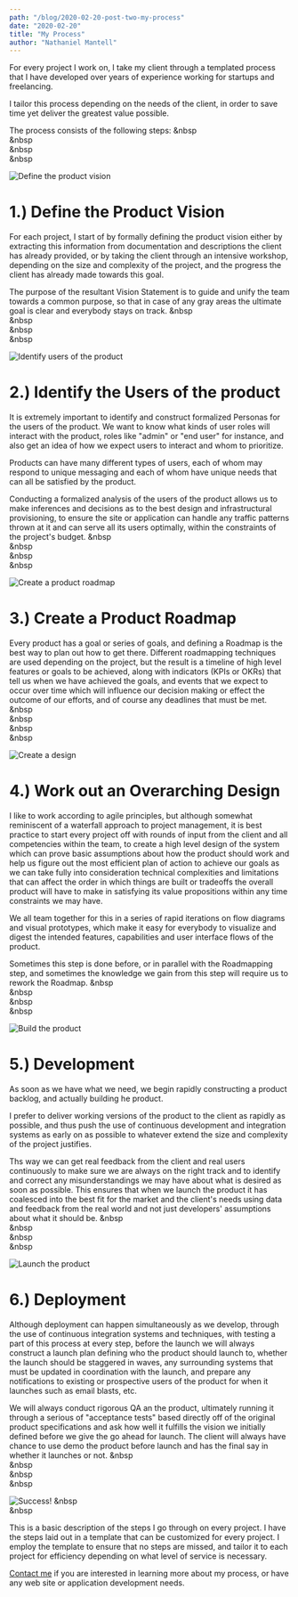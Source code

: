 ```yaml
---
path: "/blog/2020-02-20-post-two-my-process"
date: "2020-02-20"
title: "My Process"
author: "Nathaniel Mantell"
---
```


For every project I work on, I take my client through a templated process that I have developed over years of experience working for startups and freelancing.

I tailor this process depending on the needs of the client, in order to save time yet deliver the greatest value possible.

The process consists of the following steps:
&nbsp  
&nbsp  
&nbsp  
&nbsp  

![Define the product vision](./vision.jpg)

# 1.) Define the Product Vision

For each project, I start of by formally defining the product vision either by extracting this information from documentation and descriptions the client has already provided, or by taking the client through an intensive workshop, depending on the size and complexity of the project, and the progress the client has already made towards this goal.

The purpose of the resultant Vision Statement is to guide and unify the team towards a common purpose, so that in case of any gray areas the ultimate goal is clear and everybody stays on track.
&nbsp  
&nbsp  
&nbsp  
&nbsp  

![Identify users of the product](./diverse-group-silhouette.jpg)

# 2.) Identify the Users of the product

It is extremely important to identify and construct formalized Personas for the users of the product. We want to know what kinds of user roles will interact with the product, roles like "admin" or "end user" for instance, and also get an idea of how we expect users to interact and whom to prioritize.

Products can have many different types of users, each of whom may respond to unique messaging and each of whom have unique needs that can all be satisfied by the product.

Conducting a formalized analysis of the users of the product allows us to make inferences and decisions as to the best design and infrastructural provisioning, to ensure the site or application can handle any traffic patterns thrown at it and can serve all its users optimally, within the constraints of the project's budget.
&nbsp  
&nbsp  
&nbsp  
&nbsp  

![Create a product roadmap](./roadmap.jpg)

# 3.) Create a Product Roadmap

Every product has a goal or series of goals, and defining a Roadmap is the best way to plan out how to get there. Different roadmapping techniques are used depending on the project, but the result is a timeline of high level features or goals to be achieved, along with indicators (KPIs or OKRs) that tell us when we have achieved the goals, and events that we expect to occur over time which will influence our decision making or effect the outcome of our efforts, and of course any deadlines that must be met.
&nbsp  
&nbsp  
&nbsp  
&nbsp  

![Create a design](./blueprint.jpg)

# 4.) Work out an Overarching Design

I like to work according to agile principles, but although somewhat reminiscent of a waterfall approach to project management, it is best practice to start every project off with rounds of input from the client and all competencies within the team, to create a high level design of the system which can prove basic assumptions about how the product should work and help us figure out the most efficient plan of action to achieve our goals as we can take fully into consideration technical complexities and limitations that can affect the order in which things are built or tradeoffs the overall product will have to make in satisfying its value propositions within any time constraints we may have.

We all team together for this in a series of rapid iterations on flow diagrams and visual prototypes, which make it easy for everybody to visualize and digest the intended features, capabilities and user interface flows of the product.

Sometimes this step is done before, or in parallel with the Roadmapping step, and sometimes the knowledge we gain from this step will require us to rework the Roadmap.
&nbsp  
&nbsp  
&nbsp  
&nbsp  

![Build the product](./developing.jpg)

# 5.) Development

As soon as we have what we need, we begin rapidly constructing a product backlog, and actually building he product.

I prefer to deliver working versions of the product to the client as rapidly as possible, and thus push the use of continuous development and integration systems as early on as possible to whatever extend the size and complexity of the project justifies.

Ths way we can get real feedback from the client and real users continuously to make sure we are always on the right track and to identify and correct any misunderstandings we may have about what is desired as soon as possible. This ensures that when we launch the product it has coalesced into the best fit for the market and the client's needs using data and feedback from the real world and not just developers' assumptions about what it should be.
&nbsp  
&nbsp  
&nbsp  
&nbsp  

![Launch the product](./rocket-launch.jpg)

# 6.) Deployment

Although deployment can happen simultaneously as we develop, through the use of continuous integration systems and techniques, with testing a part of this process at every step, before the launch we will always construct a launch plan defining who the product should launch to, whether the launch should be staggered in waves, any surrounding systems that must be updated in coordination with the launch, and prepare any notifications to existing or prospective users of the product for when it launches such as email blasts, etc.

We will always conduct rigorous QA an the product, ultimately running it through a serious of "acceptance tests" based directly off of the original product specifications and ask how well it fulfills the vision we initially defined before we give the go ahead for launch. The client will always have chance to use demo the product before launch and has the final say in whether it launches or not.
&nbsp  
&nbsp  
&nbsp  
&nbsp  

![Success!](./jump-success.jpg)
&nbsp  
&nbsp  

This is a basic description of the steps I go through on every project. I have the steps laid out in a template that can be customized for every project. I employ the template to ensure that no steps are missed, and tailor it to each project for efficiency depending on what level of service is necessary.

[Contact me](/contact/) if you are interested in learning more about my process, or have any web site or application development needs.
